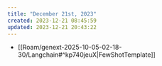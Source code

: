 ```yaml
---
title: "December 21st, 2023"
created: 2023-12-21 08:45:59
updated: 2023-12-21 20:43:22
---
```

  * [[Roam/genext-2025-10-05-02-18-30/Langchain#^kp740jeuX|FewShotTemplate]]